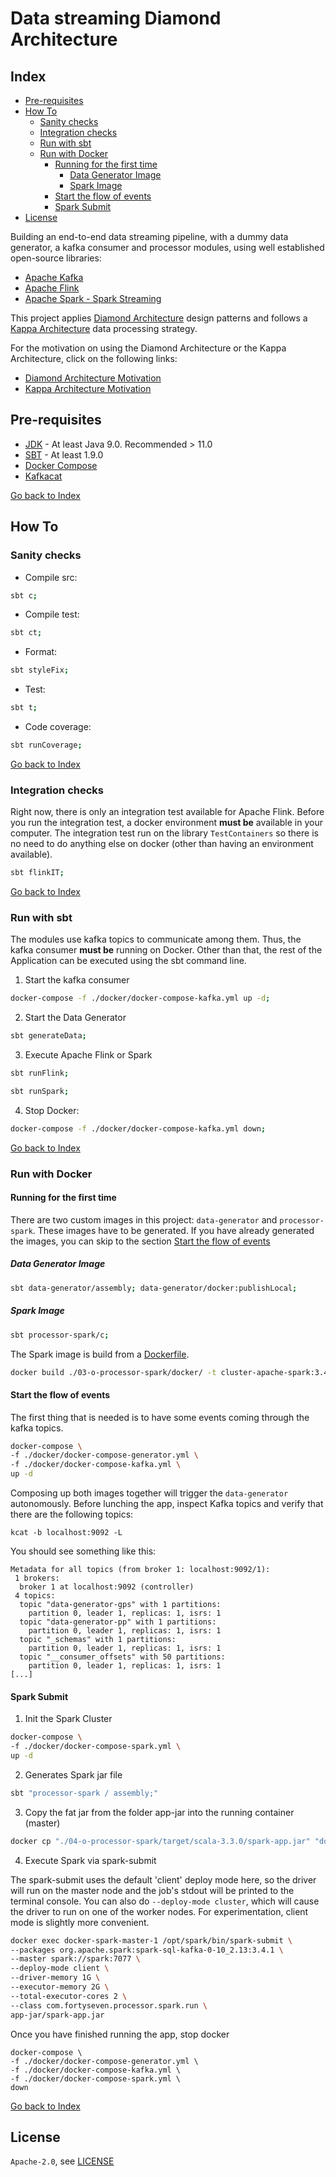 <h1 id="data-streaming-diamond-architecture">Data streaming Diamond Architecture</h1>

<h2 id="index">Index</h2>

- [Pre-requisites](#pre-requisites)
- [How To](#how-to)
  - [Sanity checks](#sanity-checks)
  - [Integration checks](#integration-checks)
  - [Run with sbt](#run-with-sbt)
  - [Run with Docker](#run-with-docker)
    - [Running for the first time](#running-for-the-first-time)
      - [Data Generator Image](#data-generator-image)
      - [Spark Image](#spark-image)
    - [Start the flow of events](#start-the-flow-of-events)
    - [Spark Submit](#spark-submit)
- [License](#license)

Building an end-to-end data streaming pipeline, with a dummy data generator, a kafka consumer and processor modules,
using well established open-source libraries:

- [Apache Kafka](https://kafka.apache.org/)
- [Apache Flink](https://flink.apache.org/)
- [Apache Spark - Spark Streaming](https://spark.apache.org/docs/latest/streaming-programming-guide.html)

This project applies [Diamond Architecture](https://en.wikipedia.org/wiki/Hexagonal_architecture_(software)) design 
patterns and follows a [Kappa Architecture](https://www.newsletter.swirlai.com/p/sai-13-lambda-vs-kappa-architecture) 
data processing strategy.

For the motivation on using the Diamond Architecture or the Kappa Architecture, click on the following links:

- [Diamond Architecture Motivation](./docs/diamondArchitecture.md)
- [Kappa Architecture Motivation](./docs/kappaArchitecture.md)

<h2 id="pre-requisites">Pre-requisites</h2>

- [JDK](https://openjdk.org/projects/jdk/20/) - At least Java 9.0. Recommended > 11.0
- [SBT](https://www.scala-sbt.org/download.html) - At least 1.9.0
- [Docker Compose](https://docs.docker.com/compose/install/linux/)
- [Kafkacat](https://formulae.brew.sh/formula/kcat)

[Go back to Index](#index)

<h2 id="how-to">How To</h2>

<h3 id="sanity-checks">Sanity checks</h3>

- Compile src:
```bash
sbt c;
```
- Compile test:
```bash
sbt ct;
```
- Format:
```bash
sbt styleFix;
```
- Test:
```bash
sbt t;
```
- Code coverage:
```bash
sbt runCoverage;
```

[Go back to Index](#index)

<h3 id="integration-checks">Integration checks</h3>

Right now, there is only an integration test available for Apache Flink. Before you run the integration test, a docker
environment **must be** available in your computer. The integration test run on the library `TestContainers` so there 
is no need to do anything else on docker (other than having an environment available).

```bash
sbt flinkIT;
```

[Go back to Index](#index)

<h3 id="run-with-sbt">Run with sbt</h3>

The modules use kafka topics to communicate among them. Thus, the kafka consumer **must be** running on Docker.
Other than that, the rest of the Application can be executed using the sbt command line.

1. Start the kafka consumer
```bash
docker-compose -f ./docker/docker-compose-kafka.yml up -d;
```
2. Start the Data Generator
```bash
sbt generateData;
```
3. Execute Apache Flink or Spark
```bash
sbt runFlink;
```
```bash
sbt runSpark;
```
4. Stop Docker:
```bash
docker-compose -f ./docker/docker-compose-kafka.yml down;
```

[Go back to Index](#index)

<h3 id="run-with-docker">Run with Docker</h3>

<h4 id="running-for-the-first-time">Running for the first time</h4>

There are two custom images in this project: `data-generator` and `processor-spark`. These images have to be generated.
If you have already generated the images, you can skip to the section [Start the flow of events](#start-the-flow-of-events)

<h5 id="data-generator-image">Data Generator Image</h5>

```bash
sbt data-generator/assembly; data-generator/docker:publishLocal;
```

<h5 id="spark-image">Spark Image</h5>

```bash
sbt processor-spark/c;
```

The Spark image is build from a [Dockerfile](./03-o-processor-spark/docker/Dockerfile). 

```bash
docker build ./03-o-processor-spark/docker/ -t cluster-apache-spark:3.4.1;
```

<h4 id="start-the-flow-of-events">Start the flow of events</h4>

The first thing that is needed is to have some events coming through the kafka topics.

```bash
docker-compose \
-f ./docker/docker-compose-generator.yml \
-f ./docker/docker-compose-kafka.yml \
up -d
```
Composing up both images together will trigger the `data-generator` autonomously. Before lunching the app, inspect Kafka
topics and verify that there are the following topics:

```shell
kcat -b localhost:9092 -L
```

You should see something like this:

```
Metadata for all topics (from broker 1: localhost:9092/1):
 1 brokers:
  broker 1 at localhost:9092 (controller)
 4 topics:
  topic "data-generator-gps" with 1 partitions:
    partition 0, leader 1, replicas: 1, isrs: 1
  topic "data-generator-pp" with 1 partitions:
    partition 0, leader 1, replicas: 1, isrs: 1
  topic "_schemas" with 1 partitions:
    partition 0, leader 1, replicas: 1, isrs: 1
  topic "__consumer_offsets" with 50 partitions:
    partition 0, leader 1, replicas: 1, isrs: 1
[...]
```

<h4 id="spark-submit">Spark Submit</h4>

1. Init the Spark Cluster
```bash
docker-compose \
-f ./docker/docker-compose-spark.yml \
up -d
```
2. Generates Spark jar file
```bash
sbt "processor-spark / assembly;"
```

3. Copy the fat jar from the folder app-jar into the running container (master)
```bash
docker cp "./04-o-processor-spark/target/scala-3.3.0/spark-app.jar" "docker-spark-master-1:/opt/spark/app-jar"
```

4. Execute Spark via spark-submit

The spark-submit uses the default 'client' deploy mode here, so the driver will run on the master node and the job's 
stdout will be printed to the terminal console. You can also do `--deploy-mode cluster`, which will cause the driver 
to run on one of the worker nodes. For experimentation, client mode is slightly more convenient.

```bash
docker exec docker-spark-master-1 /opt/spark/bin/spark-submit \
--packages org.apache.spark:spark-sql-kafka-0-10_2.13:3.4.1 \
--master spark://spark:7077 \
--deploy-mode client \
--driver-memory 1G \
--executor-memory 2G \
--total-executor-cores 2 \
--class com.fortyseven.processor.spark.run \
app-jar/spark-app.jar
```

Once you have finished running the app, stop docker
 
```shell
docker-compose \
-f ./docker/docker-compose-generator.yml \
-f ./docker/docker-compose-kafka.yml \
-f ./docker/docker-compose-spark.yml \
down
```
[Go back to Index](#index)

<h2 id="license">License</h2>

`Apache-2.0`, see [LICENSE](LICENSE.md)
